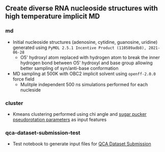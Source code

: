 Create diverse RNA nucleoside structures with high temperature implicit MD
---

### md
- Initial nucleoside structures (adenosine, cytidine, guanosine, uridine) generated using `PyMOL 2.5.1 Incentive Product (110589adb8), 2021-06-28`
    - O5' hydroxyl atom replaced with hydrogen atom to break the inner hydrogen bond between O5' hydroxyl and base group allowing better sampling of syn/anti-base conformation
- MD sampling at 500K with OBC2 implicit solvent using `openff-2.0.0` force field
    - Mulitple independent 500 ns simulations performed for each nucleside

### cluster
- Kmeans clustering performed using chi angle and [sugar pucker pseudorotation parameters](https://pubs.acs.org/doi/10.1021/ct401013s) as input features

### qca-dataset-submission-test
- Test notebook to generate input files for [QCA Dataset Submission](https://github.com/openforcefield/qca-dataset-submission)

